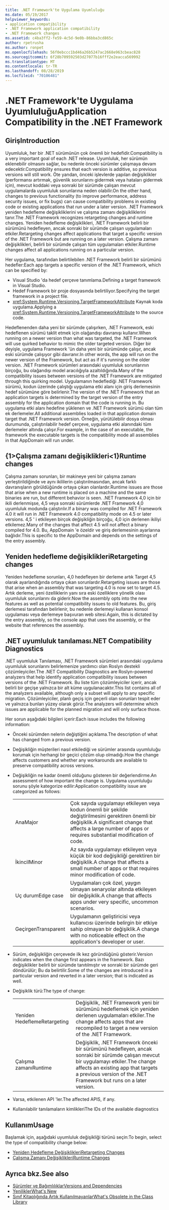 ```yaml
---
title: .NET Framework'te Uygulama Uyumluluğu
ms.date: 05/19/2017
helpviewer_keywords:
- application compatibility
- .NET Framework application compatibility
- .NET Framework changes
ms.assetid: c4ba3ff2-fe59-4c5d-9e0b-86bba3cd865c
author: rpetrusha
ms.author: ronpet
ms.openlocfilehash: 56f0ebccc1bd46a26b5247ac2668e963cbeac828
ms.sourcegitcommit: 6f28b709592503d27077b16fff2e2eacca569992
ms.translationtype: MT
ms.contentlocale: tr-TR
ms.lasthandoff: 08/28/2019
ms.locfileid: "70106481"
---
```

# <a name="application-compatibility-in-the-net-framework"></a><span data-ttu-id="e2602-102">.NET Framework'te Uygulama Uyumluluğu</span><span class="sxs-lookup"><span data-stu-id="e2602-102">Application Compatibility in the .NET Framework</span></span>

## <a name="introduction"></a><span data-ttu-id="e2602-103">Giriş</span><span class="sxs-lookup"><span data-stu-id="e2602-103">Introduction</span></span>
<span data-ttu-id="e2602-104">Uyumluluk, her bir .NET sürümünün çok önemli bir hedefidir.</span><span class="sxs-lookup"><span data-stu-id="e2602-104">Compatibility is a very important goal of each .NET release.</span></span> <span data-ttu-id="e2602-105">Uyumluluk, her sürümün eklenebilir olmasını sağlar, bu nedenle önceki sürümler çalışmaya devam edecektir.</span><span class="sxs-lookup"><span data-stu-id="e2602-105">Compatibility ensures that each version is additive, so previous versions will still work.</span></span> <span data-ttu-id="e2602-106">Öte yandan, önceki işlevlerde yapılan değişiklikler (performansı artırmak, güvenlik sorunlarını gidermek veya hataları gidermek için), mevcut koddaki veya sonraki bir sürümde çalışan mevcut uygulamalarda uyumluluk sorunlarına neden olabilir.</span><span class="sxs-lookup"><span data-stu-id="e2602-106">On the other hand, changes to previous functionality (to improve performance, address security issues, or fix bugs) can cause compatibility problems in existing code or existing applications that run under a later version.</span></span> <span data-ttu-id="e2602-107">.NET Framework yeniden hedefleme değişikliklerini ve çalışma zamanı değişikliklerini tanır.</span><span class="sxs-lookup"><span data-stu-id="e2602-107">The .NET Framework recognizes retargeting changes and runtime changes.</span></span> <span data-ttu-id="e2602-108">Yeniden hedefleme değişiklikleri, .NET Framework belirli bir sürümünü hedefleyen, ancak sonraki bir sürümde çalışan uygulamaları etkiler.</span><span class="sxs-lookup"><span data-stu-id="e2602-108">Retargeting changes affect applications that target a specific version of the .NET Framework but are running on a later version.</span></span> <span data-ttu-id="e2602-109">Çalışma zamanı değişiklikleri, belirli bir sürümde çalışan tüm uygulamaları etkiler.</span><span class="sxs-lookup"><span data-stu-id="e2602-109">Runtime changes affect all applications running on a particular version.</span></span>

<span data-ttu-id="e2602-110">Her uygulama, tarafından belirtilebilen .NET Framework belirli bir sürümünü hedefler:</span><span class="sxs-lookup"><span data-stu-id="e2602-110">Each app targets a specific version of the .NET Framework, which can be specified by:</span></span>

- <span data-ttu-id="e2602-111">Visual Studio 'da hedef çerçeve tanımlama.</span><span class="sxs-lookup"><span data-stu-id="e2602-111">Defining a target framework in Visual Studio.</span></span>
- <span data-ttu-id="e2602-112">Hedef Framework bir proje dosyasında belirtiliyor.</span><span class="sxs-lookup"><span data-stu-id="e2602-112">Specifying the target framework in a project file.</span></span>
- <span data-ttu-id="e2602-113"><xref:System.Runtime.Versioning.TargetFrameworkAttribute> Kaynak koda uygulama.</span><span class="sxs-lookup"><span data-stu-id="e2602-113">Applying a <xref:System.Runtime.Versioning.TargetFrameworkAttribute> to the source code.</span></span>

<span data-ttu-id="e2602-114">Hedeflenenden daha yeni bir sürümde çalışırken, .NET Framework, eski hedeflenen sürümü taklit etmek için olağandışı davranışı kullanır.</span><span class="sxs-lookup"><span data-stu-id="e2602-114">When running on a newer version than what was targeted, the .NET Framework will use quirked behavior to mimic the older targeted version.</span></span> <span data-ttu-id="e2602-115">Diğer bir deyişle, uygulama Framework 'ün daha yeni bir sürümünde çalışır, ancak eski sürümde çalışıyor gibi davranır.</span><span class="sxs-lookup"><span data-stu-id="e2602-115">In other words, the app will run on the newer version of the Framework, but act as if it's running on the older version.</span></span> <span data-ttu-id="e2602-116">.NET Framework sürümleri arasındaki uyumluluk sorunlarının birçoğu, bu olağandışı model aracılığıyla azaltıldığında.</span><span class="sxs-lookup"><span data-stu-id="e2602-116">Many of the compatibility issues between versions of the .NET Framework are mitigated through this quirking model.</span></span> <span data-ttu-id="e2602-117">Uygulamanın hedeflediği .NET Framework sürümü, kodun üzerinde çalıştığı uygulama etki alanı için giriş derlemesinin hedef sürümüne göre belirlenir.</span><span class="sxs-lookup"><span data-stu-id="e2602-117">The version of the .NET Framework that an application targets is determined by the target version of the entry assembly for the application domain that the code is running in.</span></span> <span data-ttu-id="e2602-118">Bu uygulama etki alanı hedefine yüklenen ve .NET Framework sürümü olan tüm ek derlemeler.</span><span class="sxs-lookup"><span data-stu-id="e2602-118">All additional assemblies loaded in that application domain target that .NET Framework version.</span></span> <span data-ttu-id="e2602-119">Örneğin, yürütülebilir dosya olması durumunda, çalıştırılabilir hedef çerçeve, uygulama etki alanındaki tüm derlemeler altında çalışır.</span><span class="sxs-lookup"><span data-stu-id="e2602-119">For example, in the case of an executable, the framework the executable targets is the compatibility mode all assemblies in that AppDomain will run under.</span></span>

## <a name="runtime-changes"></a><span data-ttu-id="e2602-120">{1&gt;Çalışma zamanı değişiklikleri&lt;1}</span><span class="sxs-lookup"><span data-stu-id="e2602-120">Runtime changes</span></span>

<span data-ttu-id="e2602-121">Çalışma zamanı sorunları, bir makineye yeni bir çalışma zamanı yerleştirildiğinde ve aynı ikililerin çalıştırılmasından, ancak farklı davranışların görüldüğünde ortaya çıkan olanlardır.</span><span class="sxs-lookup"><span data-stu-id="e2602-121">Runtime issues are those that arise when a new runtime is placed on a machine and the same binaries are run, but different behavior is seen.</span></span> <span data-ttu-id="e2602-122">.NET Framework 4,0 için bir ikili derlenmişse, 4,5 veya sonraki sürümlerde .NET Framework 4,0 uyumluluk modunda çalıştırılır.</span><span class="sxs-lookup"><span data-stu-id="e2602-122">If a binary was compiled for .NET Framework 4.0 it will run in .NET Framework 4.0 compatibility mode on 4.5 or later versions.</span></span> <span data-ttu-id="e2602-123">4,5 ' i etkileyen birçok değişikliğin birçoğu, 4,0 için derlenen ikiliyi etkilemez.</span><span class="sxs-lookup"><span data-stu-id="e2602-123">Many of the changes that affect 4.5 will not affect a binary compiled for 4.0.</span></span> <span data-ttu-id="e2602-124">Bu, AppDomain 'e özeldir ve giriş derlemesinin ayarlarına bağlıdır.</span><span class="sxs-lookup"><span data-stu-id="e2602-124">This is specific to the AppDomain and depends on the settings of the entry assembly.</span></span>

## <a name="retargeting-changes"></a><span data-ttu-id="e2602-125">Yeniden hedefleme değişiklikleri</span><span class="sxs-lookup"><span data-stu-id="e2602-125">Retargeting changes</span></span>

<span data-ttu-id="e2602-126">Yeniden hedefleme sorunları, 4,0 hedefleyen bir derleme artık Target 4,5 olarak ayarlandığında ortaya çıkan sorunlardır.</span><span class="sxs-lookup"><span data-stu-id="e2602-126">Retargeting issues are those that arise when an assembly that was targeting 4.0 is now set to target 4.5.</span></span> <span data-ttu-id="e2602-127">Artık derleme, yeni özelliklerin yanı sıra eski özelliklere yönelik olası uyumluluk sorunlarını da giderir.</span><span class="sxs-lookup"><span data-stu-id="e2602-127">Now the assembly opts into the new features as well as potential compatibility issues to old features.</span></span> <span data-ttu-id="e2602-128">Bu, giriş derlemesi tarafından belirlenir, bu nedenle derlemeyi kullanan konsol uygulaması veya derlemeye başvuran web sitesi.</span><span class="sxs-lookup"><span data-stu-id="e2602-128">Again, this is dictated by the entry assembly, so the console app that uses the assembly, or the website that references the assembly.</span></span>

## <a name="net-compatibility-diagnostics"></a><span data-ttu-id="e2602-129">.NET uyumluluk tanılaması</span><span class="sxs-lookup"><span data-stu-id="e2602-129">.NET Compatibility Diagnostics</span></span>

<span data-ttu-id="e2602-130">.NET uyumluluk Tanılaması, .NET Framework sürümleri arasındaki uygulama uyumluluk sorunlarını belirlemenize yardımcı olan Roslyn destekli çözümleyiciler.</span><span class="sxs-lookup"><span data-stu-id="e2602-130">The .NET Compatibility Diagnostics are Roslyn-powered analyzers that help identify application compatibility issues between versions of the .NET Framework.</span></span> <span data-ttu-id="e2602-131">Bu liste tüm çözümleyiciler içerir, ancak belirli bir geçişe yalnızca bir alt küme uygulanacaktır.</span><span class="sxs-lookup"><span data-stu-id="e2602-131">This list contains all of the analyzers available, although only a subset will apply to any specific migration.</span></span> <span data-ttu-id="e2602-132">Çözümleyiciler, planlı geçiş için geçerli olan sorunları tespit eder ve yalnızca bunları yüzey olarak görür.</span><span class="sxs-lookup"><span data-stu-id="e2602-132">The analyzers will determine which issues are applicable for the planned migration and will only surface those.</span></span>

<span data-ttu-id="e2602-133">Her sorun aşağıdaki bilgileri içerir:</span><span class="sxs-lookup"><span data-stu-id="e2602-133">Each issue includes the following information:</span></span>

- <span data-ttu-id="e2602-134">Önceki sürümden nelerin değiştiğini açıklama.</span><span class="sxs-lookup"><span data-stu-id="e2602-134">The description of what has changed from a previous version.</span></span>

- <span data-ttu-id="e2602-135">Değişikliğin müşterileri nasıl etkilediği ve sürümler arasında uyumluluğu korumak için herhangi bir geçici çözüm olup olmadığı.</span><span class="sxs-lookup"><span data-stu-id="e2602-135">How the change affects customers and whether any workarounds are available to preserve compatibility across versions.</span></span>

- <span data-ttu-id="e2602-136">Değişikliğin ne kadar önemli olduğunu gösteren bir değerlendirme.</span><span class="sxs-lookup"><span data-stu-id="e2602-136">An assessment of how important the change is.</span></span> <span data-ttu-id="e2602-137">Uygulama uyumluluğu sorunu şöyle kategorize edilir:</span><span class="sxs-lookup"><span data-stu-id="e2602-137">Application compatibility issue are categorized as follows:</span></span>

    |   |   |
    |---|---|
    |<span data-ttu-id="e2602-138">Ana</span><span class="sxs-lookup"><span data-stu-id="e2602-138">Major</span></span>|<span data-ttu-id="e2602-139">Çok sayıda uygulamayı etkileyen veya kodun önemli bir şekilde değiştirilmesini gerektiren önemli bir değişiklik.</span><span class="sxs-lookup"><span data-stu-id="e2602-139">A significant change that affects a large number of apps or requires substantial modification of code.</span></span>|
    |<span data-ttu-id="e2602-140">İkincil</span><span class="sxs-lookup"><span data-stu-id="e2602-140">Minor</span></span>|<span data-ttu-id="e2602-141">Az sayıda uygulamayı etkileyen veya küçük bir kod değişikliği gerektiren bir değişiklik.</span><span class="sxs-lookup"><span data-stu-id="e2602-141">A change that affects a small number of apps or that requires minor modification of code.</span></span>|
    |<span data-ttu-id="e2602-142">Uç durum</span><span class="sxs-lookup"><span data-stu-id="e2602-142">Edge case</span></span>|<span data-ttu-id="e2602-143">Uygulamaları çok özel, yaygın olmayan senaryolar altında etkileyen bir değişiklik.</span><span class="sxs-lookup"><span data-stu-id="e2602-143">A change that affects apps under very specific, uncommon scenarios.</span></span>|
    |<span data-ttu-id="e2602-144">Geçirgen</span><span class="sxs-lookup"><span data-stu-id="e2602-144">Transparent</span></span>|<span data-ttu-id="e2602-145">Uygulamanın geliştiricisi veya kullanıcısı üzerinde belirgin bir etkiye sahip olmayan bir değişiklik.</span><span class="sxs-lookup"><span data-stu-id="e2602-145">A change with no noticeable effect on the application's developer or user.</span></span>|

- <span data-ttu-id="e2602-146">Sürüm, değişikliğin çerçevede ilk kez göründüğünü gösterir.</span><span class="sxs-lookup"><span data-stu-id="e2602-146">Version indicates when the change first appears in the framework.</span></span> <span data-ttu-id="e2602-147">Bazı değişiklikler belirli bir sürümde tanıtılmıştır ve sonraki bir sürümde geri döndürülür; Bu da belirtilir.</span><span class="sxs-lookup"><span data-stu-id="e2602-147">Some of the changes are introduced in a particular version and reverted in a later version; that is indicated as well.</span></span>

- <span data-ttu-id="e2602-148">Değişiklik türü:</span><span class="sxs-lookup"><span data-stu-id="e2602-148">The type of change:</span></span>

    |   |   |
    |---|---|
    |<span data-ttu-id="e2602-149">Yeniden Hedefleme</span><span class="sxs-lookup"><span data-stu-id="e2602-149">Retargeting</span></span>|<span data-ttu-id="e2602-150">Değişiklik, .NET Framework yeni bir sürümünü hedeflemek için yeniden derlenen uygulamaları etkiler.</span><span class="sxs-lookup"><span data-stu-id="e2602-150">The change affects apps that are recompiled to target a new version of the .NET Framework.</span></span>|
    |<span data-ttu-id="e2602-151">Çalışma zamanı</span><span class="sxs-lookup"><span data-stu-id="e2602-151">Runtime</span></span>|<span data-ttu-id="e2602-152">Değişiklik, .NET Framework önceki bir sürümünü hedefleyen, ancak sonraki bir sürümde çalışan mevcut bir uygulamayı etkiler.</span><span class="sxs-lookup"><span data-stu-id="e2602-152">The change affects an existing app that targets a previous version of the .NET Framework but runs on a later version.</span></span>|

- <span data-ttu-id="e2602-153">Varsa, etkilenen API 'ler.</span><span class="sxs-lookup"><span data-stu-id="e2602-153">The affected APIS, if any.</span></span>

- <span data-ttu-id="e2602-154">Kullanılabilir tanılamaların kimlikleri</span><span class="sxs-lookup"><span data-stu-id="e2602-154">The IDs of the available diagnostics</span></span>

## <a name="usage"></a><span data-ttu-id="e2602-155">Kullanım</span><span class="sxs-lookup"><span data-stu-id="e2602-155">Usage</span></span>
<span data-ttu-id="e2602-156">Başlamak için, aşağıdaki uyumluluk değişikliği türünü seçin:</span><span class="sxs-lookup"><span data-stu-id="e2602-156">To begin, select the type of compatibility change below:</span></span>

- [<span data-ttu-id="e2602-157">Yeniden Hedefleme Değişiklikleri</span><span class="sxs-lookup"><span data-stu-id="e2602-157">Retargeting Changes</span></span>](./retargeting/index.md)
- [<span data-ttu-id="e2602-158">Çalışma Zamanı Değişiklikleri</span><span class="sxs-lookup"><span data-stu-id="e2602-158">Runtime Changes</span></span>](./runtime/index.md)

## <a name="see-also"></a><span data-ttu-id="e2602-159">Ayrıca bkz.</span><span class="sxs-lookup"><span data-stu-id="e2602-159">See also</span></span>

- [<span data-ttu-id="e2602-160">Sürümler ve Bağımlılıklar</span><span class="sxs-lookup"><span data-stu-id="e2602-160">Versions and Dependencies</span></span>](../../../docs/framework/migration-guide/versions-and-dependencies.md)
- [<span data-ttu-id="e2602-161">Yenilikler</span><span class="sxs-lookup"><span data-stu-id="e2602-161">What's New</span></span>](../../../docs/framework/whats-new/index.md)
- [<span data-ttu-id="e2602-162">Sınıf Kitaplığında Artık Kullanılmayanlar</span><span class="sxs-lookup"><span data-stu-id="e2602-162">What's Obsolete in the Class Library</span></span>](../../../docs/framework/whats-new/whats-obsolete.md)
